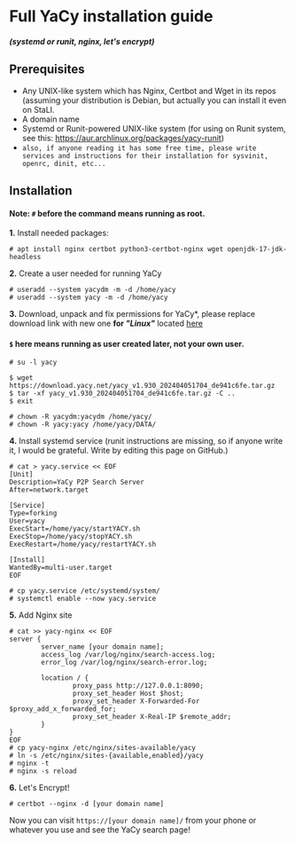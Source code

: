 # Full YaCy installation guide
##### (systemd or runit, nginx, let's encrypt)

## Prerequisites
- Any UNIX-like system which has Nginx, Certbot and Wget in its repos (assuming your distribution is Debian, but actually you can install it even on StaLI.
- A domain name
- Systemd or Runit-powered UNIX-like system (for using on Runit system, see this: https://aur.archlinux.org/packages/yacy-runit)
- `also, if anyone reading it has some free time, please write services and instructions for their installation for sysvinit, openrc, dinit, etc...`

## Installation
#### Note: `#` before the command means running as root.
**1.** Install needed packages:
```
# apt install nginx certbot python3-certbot-nginx wget openjdk-17-jdk-headless
```

**2.** Create a user needed for running YaCy
```
# useradd --system yacydm -m -d /home/yacy
# useradd --system yacy -m -d /home/yacy
```

**3.** Download, unpack and fix permissions for YaCy\*, please replace download link with new one **for *"Linux"*** located [here](https://yacy.net/download_installation/#download)
#### `$` here means running as user created later, not your own user.
```
# su -l yacy

$ wget https://download.yacy.net/yacy_v1.930_202404051704_de941c6fe.tar.gz
$ tar -xf yacy_v1.930_202404051704_de941c6fe.tar.gz -C ..
$ exit

# chown -R yacydm:yacydm /home/yacy/
# chown -R yacy:yacy /home/yacy/DATA/
```

**4.** Install systemd service (runit instructions are missing, so if anyone write it, I would be grateful. Write by editing this page on GitHub.)
```
# cat > yacy.service << EOF
[Unit]
Description=YaCy P2P Search Server
After=network.target

[Service]
Type=forking
User=yacy
ExecStart=/home/yacy/startYACY.sh
ExecStop=/home/yacy/stopYACY.sh
ExecRestart=/home/yacy/restartYACY.sh

[Install]
WantedBy=multi-user.target
EOF

# cp yacy.service /etc/systemd/system/
# systemctl enable --now yacy.service
```

**5.** Add Nginx site
```
# cat >> yacy-nginx << EOF
server {
        server_name [your domain name];
        access_log /var/log/nginx/search-access.log;
        error_log /var/log/nginx/search-error.log;

        location / {
                proxy_pass http://127.0.0.1:8090;
                proxy_set_header Host $host;
                proxy_set_header X-Forwarded-For $proxy_add_x_forwarded_for;
                proxy_set_header X-Real-IP $remote_addr;
        }
}
EOF
# cp yacy-nginx /etc/nginx/sites-available/yacy
# ln -s /etc/nginx/sites-{available,enabled}/yacy
# nginx -t
# nginx -s reload
```

**6.** Let's Encrypt!
```
# certbot --nginx -d [your domain name]
```

Now you can visit `https://[your domain name]/` from your phone or whatever you use and see the YaCy search page!
